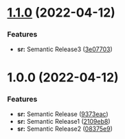 # [1.1.0](https://github.com/gauravkhurana97/Semantic-Release/compare/v1.0.0...v1.1.0) (2022-04-12)


### Features

* **sr:** Semantic Release3 ([3e07703](https://github.com/gauravkhurana97/Semantic-Release/commit/3e07703854c46a0b945ed738995317fbd31cb500))

# 1.0.0 (2022-04-12)


### Features

* **sr:** Semantic Release ([9373eac](https://github.com/gauravkhurana97/Semantic-Release/commit/9373eac0a8af72d3ed2a4b84b6a8a1db90b7d9d6))
* **sr:** Semantic Release1 ([2109eb8](https://github.com/gauravkhurana97/Semantic-Release/commit/2109eb81fe925a59dae2ea5f246471113f69b7f3))
* **sr:** Semantic Release2 ([08375e9](https://github.com/gauravkhurana97/Semantic-Release/commit/08375e99b9e852ae65b60178c8357153453579b7))
